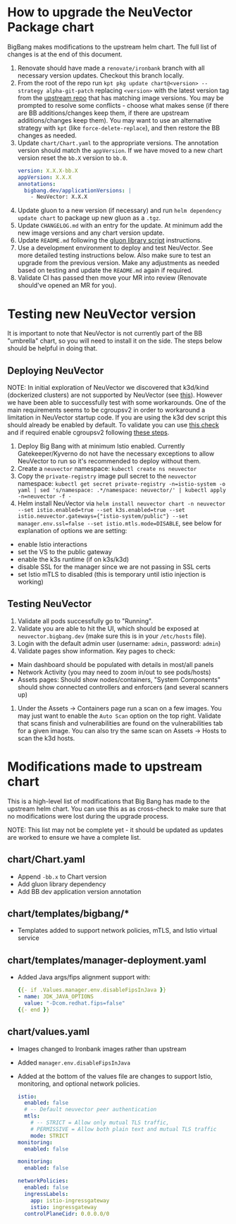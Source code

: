 # How to upgrade the NeuVector Package chart

BigBang makes modifications to the upstream helm chart. The full list of changes is at the end of this document.

1. Renovate should have made a `renovate/ironbank` branch with all necessary version updates. Checkout this branch locally.
1. From the root of the repo run `kpt pkg update chart@<version> --strategy alpha-git-patch` replacing `<version>` with the latest version tag from the [upstream repo](https://github.com/neuvector/neuvector-helm) that has matching image versions. You may be prompted to resolve some conflicts - choose what makes sense (if there are BB additions/changes keep them, if there are upstream additions/changes keep them). You may want to use an alternative strategy with `kpt` (like `force-delete-replace`), and then restore the BB changes as needed.
1. Update `chart/Chart.yaml` to the appropriate versions. The annotation version should match the `appVersion`. If we have moved to a new chart version reset the `bb.X` version to `bb.0`.
    ```yaml
    version: X.X.X-bb.X
    appVersion: X.X.X
    annotations:
      bigbang.dev/applicationVersions: |
        - NeuVector: X.X.X
    ```
1. Update gluon to a new version (if necessary) and run `helm dependency update chart` to package up new gluon as a `.tgz`.
1. Update `CHANGELOG.md` with an entry for the update. At minimum add the new image versions and any chart version update.
1. Update `README.md` following the [gluon library script](https://repo1.dso.mil/platform-one/big-bang/apps/library-charts/gluon/-/blob/master/docs/bb-package-readme.md) instructions.
1. Use a development environment to deploy and test NeuVector. See more detailed testing instructions below. Also make sure to test an upgrade from the previous version. Make any adjustments as needed based on testing and update the `README.md` again if required.
1. Validate CI has passed then move your MR into review (Renovate should've opened an MR for you).

# Testing new NeuVector version

It is important to note that NeuVector is not currently part of the BB "umbrella" chart, so you will need to install it on the side. The steps below should be helpful in doing that.

## Deploying NeuVector

NOTE: In initial exploration of NeuVector we discovered that k3d/kind (dockerized clusters) are not supported by NeuVector (see [this](https://open-docs.neuvector.com/basics/requirements#not-supported)). However we have been able to successfully test with some workarounds. One of the main requirements seems to be cgroupsv2 in order to workaround a limitation in NeuVector startup code. If you are using the k3d dev script this should already be enabled by default. To validate you can use [this check](https://rootlesscontaine.rs/getting-started/common/cgroup2/#checking-whether-cgroup-v2-is-already-enabled) and if required enable cgroupsv2 following [these steps](https://rootlesscontaine.rs/getting-started/common/cgroup2/#enabling-cgroup-v2).

1. Deploy Big Bang with at minimum Istio enabled. Currently Gatekeeper/Kyverno do not have the necessary exceptions to allow NeuVector to run so it's recommended to deploy without them.
1. Create a `neuvector` namespace: `kubectl create ns neuvector`
1. Copy the `private-registry` image pull secret to the `neuvector` namespace: `kubectl get secret private-registry -n=istio-system -o yaml | sed 's/namespace: .*/namespace: neuvector/' | kubectl apply -n=neuvector -f -`
1. Helm install NeuVector via `helm install neuvector chart -n neuvector --set istio.enabled=true --set k3s.enabled=true --set istio.neuvector.gateways={"istio-system/public"} --set manager.env.ssl=false --set istio.mtls.mode=DISABLE`, see below for explanation of options we are setting:
  - enable Istio interactions
  - set the VS to the public gateway
  - enable the k3s runtime (if on k3s/k3d)
  - disable SSL for the manager since we are not passing in SSL certs
  - set Istio mTLS to disabled (this is temporary until istio injection is working)

## Testing NeuVector

1. Validate all pods successfully go to "Running".
1. Validate you are able to hit the UI, which should be exposed at `neuvector.bigbang.dev` (make sure this is in your `/etc/hosts` file).
1. Login with the default admin user (username: `admin`, password: `admin`)
1. Validate pages show information. Key pages to check:
  - Main dashboard should be populated with details in most/all panels
  - Network Activity (you may need to zoom in/out to see pods/hosts)
  - Assets pages: Should show nodes/containers, "System Components" should show connected controllers and enforcers (and several scanners up)
1. Under the Assets -> Containers page run a scan on a few images. You may just want to enable the `Auto Scan` option on the top right. Validate that scans finish and vulnerabilities are found on the vulnerabilities tab for a given image. You can also try the same scan on Assets -> Hosts to scan the k3d hosts.

# Modifications made to upstream chart

This is a high-level list of modifications that Big Bang has made to the upstream helm chart. You can use this as as cross-check to make sure that no modifications were lost during the upgrade process.

NOTE: This list may not be complete yet - it should be updated as updates are worked to ensure we have a complete list.

## chart/Chart.yaml

- Append `-bb.x` to Chart version
- Add gluon library dependency
- Add BB dev application version annotation

## chart/templates/bigbang/*

- Templates added to support network policies, mTLS, and Istio virtual service

## chart/templates/manager-deployment.yaml

- Added Java args/fips alignment support with:
  ```yaml
  {{- if .Values.manager.env.disableFipsInJava }}
  - name: JDK_JAVA_OPTIONS
    value: "-Dcom.redhat.fips=false"
  {{- end }}
  ```

## chart/values.yaml

- Images changed to Ironbank images rather than upstream
- Added `manager.env.disableFipsInJava`
- Added at the bottom of the values file are changes to support Istio, monitoring, and optional network policies.

  ```yaml
  istio:
    enabled: false
    # -- Default neuvector peer authentication
    mtls:
      # -- STRICT = Allow only mutual TLS traffic,
      # PERMISSIVE = Allow both plain text and mutual TLS traffic
      mode: STRICT
  monitoring:
    enabled: false

  monitoring:
    enabled: false

  networkPolicies:
    enabled: false
    ingressLabels: 
      app: istio-ingressgateway
      istio: ingressgateway
    controlPlaneCidr: 0.0.0.0/0
  ```
